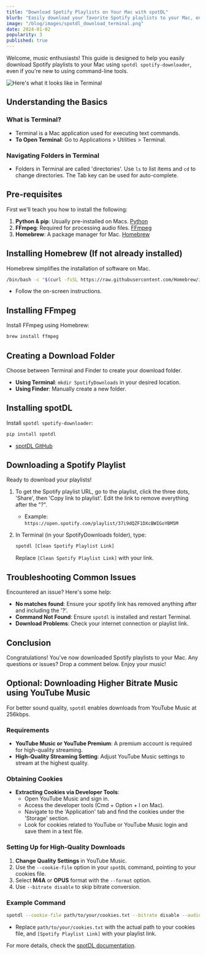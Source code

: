 ```yaml
---
title: "Download Spotify Playlists on Your Mac with spotDL"
blurb: "Easily download your favorite Spotify playlists to your Mac, enhancing your music collection and DJ sets. This guide also includes an optional method for higher bitrate downloads."
image: "/blog/images/spotdl_download_terminal.png"
date: 2024-01-02
popularity: 3
published: true
---
```


Welcome, music enthusiasts! This guide is designed to help you easily download Spotify playlists to your Mac using `spotdl spotify-downloader`, even if you're new to using command-line tools.

![Here's what it looks like in Terminal](../images/spotdl_download_terminal.png "Here's what it looks like in Terminal") 

## Understanding the Basics

### What is Terminal?
- Terminal is a Mac application used for executing text commands.
- **To Open Terminal**: Go to Applications > Utilities > Terminal.

### Navigating Folders in Terminal
- Folders in Terminal are called 'directories'. Use `ls` to list items and `cd` to change directories. The Tab key can be used for auto-complete.

## Pre-requisites
First we'll teach you how to install the following:

1. **Python & pip**: Usually pre-installed on Macs. [Python](https://www.python.org/downloads/)
2. **FFmpeg**: Required for processing audio files. [FFmpeg](https://ffmpeg.org/download.html)
3. **Homebrew**: A package manager for Mac. [Homebrew](https://brew.sh/)

## Installing Homebrew (If not already installed)
Homebrew simplifies the installation of software on Mac.

```bash
/bin/bash -c "$(curl -fsSL https://raw.githubusercontent.com/Homebrew/install/HEAD/install.sh)"
```
- Follow the on-screen instructions.

## Installing FFmpeg
Install FFmpeg using Homebrew:

```bash
brew install ffmpeg
```

## Creating a Download Folder
Choose between Terminal and Finder to create your download folder.

- **Using Terminal**: `mkdir SpotifyDownloads` in your desired location.
- **Using Finder**: Manually create a new folder.

## Installing spotDL
Install `spotdl spotify-downloader`:

```bash
pip install spotdl
```
- [spotDL GitHub](https://github.com/spotDL/spotify-downloader)

## Downloading a Spotify Playlist
Ready to download your playlists!

1. To get the Spotify playlist URL, go to the playlist, click the three dots, 'Share', then 'Copy link to playlist'. Edit the link to remove everything after the "?".
   - Example: `https://open.spotify.com/playlist/37i9dQZF1DXcBWIGoYBM5M`
2. In Terminal (in your SpotifyDownloads folder), type:

   ```bash
   spotdl [Clean Spotify Playlist Link]
   ```
   Replace `[Clean Spotify Playlist Link]` with your link.

## Troubleshooting Common Issues
Encountered an issue? Here's some help:

- **No matches found**: Ensure your spotify link has removed anything after and including the '?'.
- **Command Not Found**: Ensure `spotdl` is installed and restart Terminal.
- **Download Problems**: Check your internet connection or playlist link.

## Conclusion
Congratulations! You've now downloaded Spotify playlists to your Mac. Any questions or issues? Drop a comment below. Enjoy your music!

## Optional: Downloading Higher Bitrate Music using YouTube Music

For better sound quality, `spotdl` enables downloads from YouTube Music at 256kbps.

### Requirements
- **YouTube Music or YouTube Premium**: A premium account is required for high-quality streaming.
- **High-Quality Streaming Setting**: Adjust YouTube Music settings to stream at the highest quality.

### Obtaining Cookies
- **Extracting Cookies via Developer Tools**:
  - Open YouTube Music and sign in.
  - Access the developer tools (Cmd + Option + I on Mac).
  - Navigate to the 'Application' tab and find the cookies under the 'Storage' section. 
  - Look for cookies related to YouTube or YouTube Music login and save them in a text file.

### Setting Up for High-Quality Downloads
1. **Change Quality Settings** in YouTube Music.
2. Use the `--cookie-file` option in your `spotDL` command, pointing to your cookies file.
3. Select **M4A** or **OPUS** format with the `--format` option.
4. Use `--bitrate disable` to skip bitrate conversion.

### Example Command
```bash
spotdl --cookie-file path/to/your/cookies.txt --bitrate disable --audio youtube-music --format=m4a [Spotify Playlist Link]
```
- Replace `path/to/your/cookies.txt` with the actual path to your cookies file, and `[Spotify Playlist Link]` with your playlist link.

For more details, check the [spotDL documentation](https://github.com/spotDL/spotify-downloader/blob/master/docs/usage.md#audio-formats-and-quality).